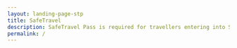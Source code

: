```yaml
---
layout: landing-page-stp
title: SafeTravel
description: SafeTravel Pass is required for travellers entering into Singapore under Green/Fast Lane arrangements.
permalink: /
---
```

